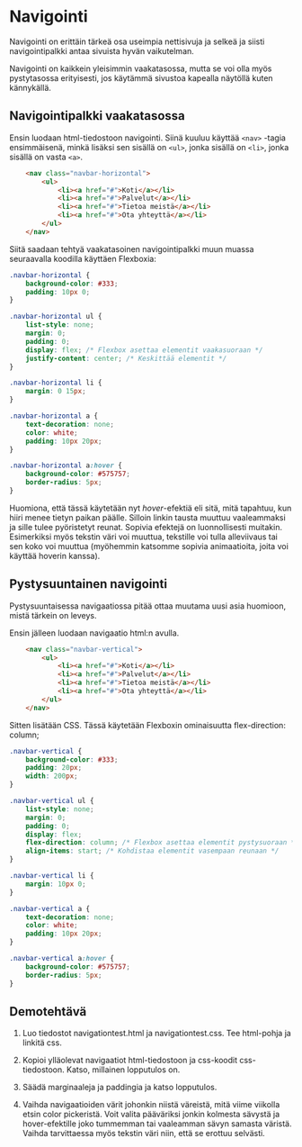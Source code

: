 # Navigointi

Navigointi on erittäin tärkeä osa useimpia nettisivuja ja selkeä ja siisti navigointipalkki antaa sivuista hyvän vaikutelman.

Navigointi on kaikkein yleisimmin vaakatasossa, mutta se voi olla myös pystytasossa erityisesti, jos käytämmä sivustoa kapealla näytöllä kuten kännykällä.  

## Navigointipalkki vaakatasossa

Ensin luodaan html-tiedostoon navigointi. Siinä kuuluu käyttää ``<nav>`` -tagia ensimmäisenä, minkä lisäksi sen sisällä on ``<ul>``, jonka sisällä on ``<li>``, jonka sisällä on vasta ``<a>``.

````html
    <nav class="navbar-horizontal">
        <ul>
            <li><a href="#">Koti</a></li>
            <li><a href="#">Palvelut</a></li>
            <li><a href="#">Tietoa meistä</a></li>
            <li><a href="#">Ota yhteyttä</a></li>
        </ul>
    </nav>
````

Siitä saadaan tehtyä vaakatasoinen navigointipalkki muun muassa seuraavalla koodilla käyttäen Flexboxia:

````css
.navbar-horizontal {
    background-color: #333;
    padding: 10px 0;
}

.navbar-horizontal ul {
    list-style: none;
    margin: 0;
    padding: 0;
    display: flex; /* Flexbox asettaa elementit vaakasuoraan */
    justify-content: center; /* Keskittää elementit */
}

.navbar-horizontal li {
    margin: 0 15px;
}

.navbar-horizontal a {
    text-decoration: none;
    color: white;
    padding: 10px 20px;
}

.navbar-horizontal a:hover {
    background-color: #575757;
    border-radius: 5px;
}
````

Huomiona, että tässä käytetään nyt *hover*-efektiä eli sitä, mitä tapahtuu, kun hiiri menee tietyn paikan päälle. Silloin linkin tausta muuttuu vaaleammaksi ja sille tulee pyöristetyt reunat. Sopivia efektejä on luonnollisesti muitakin. Esimerkiksi myös tekstin väri voi muuttua, tekstille voi tulla alleviivaus tai sen koko voi muuttua (myöhemmin katsomme sopivia animaatioita, joita voi käyttää hoverin kanssa). 

## Pystysuuntainen navigointi

Pystysuuntaisessa navigaatiossa pitää ottaa muutama uusi asia huomioon, mistä tärkein on leveys.

Ensin jälleen luodaan navigaatio html:n avulla.

````html
    <nav class="navbar-vertical">
        <ul>
            <li><a href="#">Koti</a></li>
            <li><a href="#">Palvelut</a></li>
            <li><a href="#">Tietoa meistä</a></li>
            <li><a href="#">Ota yhteyttä</a></li>
        </ul>
    </nav>
````

Sitten lisätään CSS. Tässä käytetään Flexboxin ominaisuutta flex-direction: column;

````css
.navbar-vertical {
    background-color: #333;
    padding: 20px;
    width: 200px;
}

.navbar-vertical ul {
    list-style: none;
    margin: 0;
    padding: 0;
    display: flex;
    flex-direction: column; /* Flexbox asettaa elementit pystysuoraan */
    align-items: start; /* Kohdistaa elementit vasempaan reunaan */
}

.navbar-vertical li {
    margin: 10px 0;
}

.navbar-vertical a {
    text-decoration: none;
    color: white;
    padding: 10px 20px;
}

.navbar-vertical a:hover {
    background-color: #575757;
    border-radius: 5px;
}
````

## Demotehtävä

1. Luo tiedostot navigationtest.html ja navigationtest.css. Tee html-pohja ja linkitä css.

2. Kopioi ylläolevat navigaatiot html-tiedostoon ja css-koodit css-tiedostoon. Katso, millainen lopputulos on.

3. Säädä marginaaleja ja paddingia ja katso lopputulos.

4. Vaihda navigaatioiden värit johonkin niistä väreistä, mitä viime viikolla etsin color pickeristä. Voit valita pääväriksi jonkin kolmesta sävystä ja hover-efektille joko tummemman tai vaaleamman sävyn samasta väristä. Vaihda tarvittaessa myös tekstin väri niin, että se erottuu selvästi. 